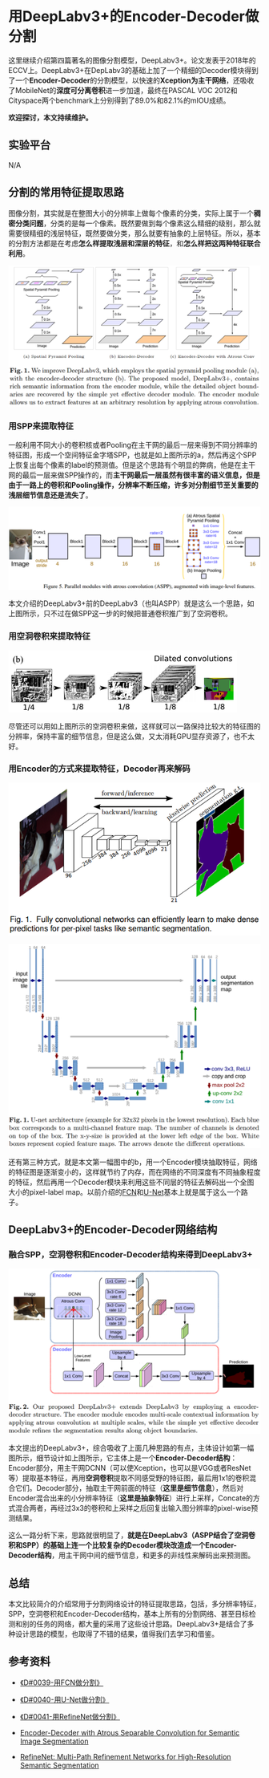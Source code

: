 #                                 用DeepLabv3+的Encoder-Decoder做分割

这里继续介绍第四篇著名的图像分割模型，DeepLabv3+。论文发表于2018年的ECCV上。DeepLabv3+在DepLabv3的基础上加了一个精细的Decoder模块得到了一个**Encoder-Decoder**的分割模型，以快速的**Xception为主干网络**，还吸收了MobileNet的**深度可分离卷积**进一步加速，最终在PASCAL VOC 2012和Cityspace两个benchmark上分别得到了89.0%和82.1%的mIOU成绩。

**欢迎探讨，本文持续维护。**

## 实验平台

N/A

## 分割的常用特征提取思路

图像分割，其实就是在整图大小的分辨率上做每个像素的分类，实际上属于一个**稠密分类问题**，分类的是每一个像素。既然要做到每个像素这么精细的级别，那么就需要很精细的浅层特征，既然要做分类，那么就要有抽象的上层特征。所以，基本的分割方法都是在考虑**怎么样提取浅层和深层的特征**，和**怎么样把这两种特征联合利用**。

![](images/Selection_531.png)

### 用SPP来提取特征

一般利用不同大小的卷积核或者Pooling在主干网的最后一层来得到不同分辨率的特征图，形成一个空间特征金字塔SPP，也就是如上图所示的a，然后再这个SPP上恢复出每个像素的label的预测值。但是这个思路有个明显的弊病，他是在主干网的最后一层来做SPP操作的，而**主干网最后一层虽然有很丰富的语义信息，但是由于一路上的卷积和Pooling操作，分辨率不断压缩，许多对分割细节至关重要的浅层细节信息还是流失了**。

![](images/Selection_533.png)

本文介绍的DeepLabv3+前的DeepLabv3（也叫ASPP）就是这么一个思路，如上图所示，只不过在做SPP这一步的时候把普通卷积推广到了空洞卷积。

### 用空洞卷积来提取特征

![](images/Selection_532.png)

尽管还可以用如上图所示的空洞卷积来做，这样就可以一路保持比较大的特征图的分辨率，保持丰富的细节信息，但是这么做，又太消耗GPU显存资源了，也不太好。

### 用Encoder的方式来提取特征，Decoder再来解码

![](images/232018.png)

![](images/Selection_518.png)

还有第三种方式，就是本文第一幅图中的b，用一个Encoder模块抽取特征，网络的特征图是逐渐变小的，这样就节约了内存，而在网络的不同深度有不同抽象程度的特征，然后再用一个Decoder模块来利用这些不同层的特征去解码出一个全图大小的pixel-label map。以前介绍的[FCN](https://github.com/Captain1986/CaptainBlackboard/blob/master/D%230039-%E7%94%A8FCN%E5%81%9A%E5%88%86%E5%89%B2/D%230039.md)和[U-Net](https://github.com/Captain1986/CaptainBlackboard/blob/master/D%230040-%E7%94%A8U-Net%E5%81%9A%E5%88%86%E5%89%B2/D%230040.md)基本上就是属于这么一个路子。

## DeepLabv3+的Encoder-Decoder网络结构

### 融合SPP，空洞卷积和Encoder-Decoder结构来得到DeepLabv3+

![](images/Selection_534.png)

本文提出的DeepLabv3+，综合吸收了上面几种思路的有点，主体设计如第一幅图所示，细节设计如上图所示，它主体上是一个**Encoder-Decoder结构**：Encoder部分，用主干网DCNN（可以使Xception，也可以是VGG或者ResNet等）提取基本特征，再用**空洞卷积**提取不同感受野的特征图，最后用1x1的卷积混合它们。Decoder部分，抽取主干网前面的特征（**这里是细节信息**），然后对Encoder混合出来的小分辨率特征（**这里是抽象特征**）进行上采样，Concate的方式混合两者，再经过3x3的卷积和上采样之后回复出输入图分辨率的pixel-wise预测结果。

这么一路分析下来，思路就很明显了，**就是在DeepLabv3（ASPP结合了空洞卷积和SPP）的基础上连一个比较复杂的Decoder模块改造成一个Encoder-Decoder结构**，用主干网中间的细节信息，和更多的非线性来解码出来预测图。

## 总结

本文比较简介的介绍常用于分割网络设计的特征提取思路，包括，多分辨率特征，SPP，空洞卷积和Encoder-Decoder结构，基本上所有的分割网络、甚至目标检测和别的任务的网络，都大量的采用了这些设计思路。DeepLabv3+是结合了多种设计思路的模型，也取得了不错的结果，值得我们去学习和借鉴。

## 参考资料

+ [《D#0039-用FCN做分割》](https://github.com/Captain1986/CaptainBlackboard/blob/master/D%230039-%E7%94%A8FCN%E5%81%9A%E5%88%86%E5%89%B2/D%230039.md)

+ [《D#0040-用U-Net做分割》](https://github.com/Captain1986/CaptainBlackboard/blob/master/D%230040-用U-Net做分割/D%230040.md)

+ [《D#0041-用RefineNet做分割》](https://github.com/Captain1986/CaptainBlackboard/blob/master/D%230041-用RefineNet做分割/D%230041.md)

+ [Encoder-Decoder with Atrous Separable Convolution for Semantic Image Segmentation](https://arxiv.org/abs/1802.02611)

+ [RefineNet: Multi-Path Refinement Networks for High-Resolution Semantic Segmentation](https://arxiv.org/abs/1611.06612)
